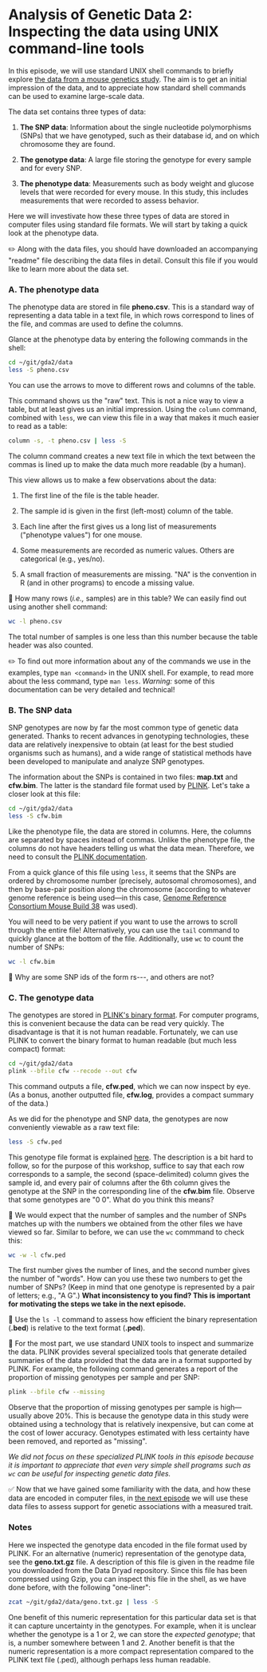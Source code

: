 # Analysis of Genetic Data 2:<br>Inspecting the data using UNIX command-line tools

In this episode, we will use standard UNIX shell commands to briefly
explore [the data from a mouse genetics
study](http://dx.doi.org/10.5061/dryad.2rs41). The aim is to get an initial
impression of the data, and to appreciate how standard shell commands
can be used to examine large-scale data.

The data set contains three types of data:

1. **The SNP data**: Information about the single nucleotide
polymorphisms (SNPs) that we have genotyped, such as their database
id, and on which chromosome they are found.

2. **The genotype data**: A large file storing the genotype for every
sample and for every SNP.

3. **The phenotype data**: Measurements such as body weight and
glucose levels that were recorded for every mouse. In this study, this
includes measurements that were recorded to assess behavior.

Here we will investivate how these three types of data are stored in
computer files using standard file formats. We will start by taking a
quick look at the phenotype data.

:pencil2: Along with the data files, you should have downloaded an
accompanying "readme" file describing the data files in detail.
Consult this file if you would like to learn more about the
data set.

### A. The phenotype data

The phenotype data are stored in file **pheno.csv**. This is a
standard way of representing a data table in a text file, in which
rows correspond to lines of the file, and commas are used to define
the columns.

Glance at the phenotype data by entering the following commands in the
shell:

```bash
cd ~/git/gda2/data
less -S pheno.csv
```

You can use the arrows to move to different rows and columns of the
table.

This command shows us the "raw" text. This is not a nice way to view a
table, but at least gives us an initial impression. Using the `column`
command, combined with `less`, we can view this file in a way that
makes it much easier to read as a table:

```bash
column -s, -t pheno.csv | less -S
```

The column command creates a new text file in which the text between
the commas is lined up to make the data much more readable (by a
human).

This view allows us to make a few observations about the data:

1. The first line of the file is the table header.

2. The sample id is given in the first (left-most) column of the table.

3. Each line after the first gives us a long list of measurements
("phenotype values") for one mouse.

4. Some measurements are recorded as numeric values. Others are
categorical (e.g., yes/no).

5. A small fraction of measurements are missing. "NA" is the
convention in R (and in other programs) to encode a missing value.

:blue_book: How many rows (*i.e.,* samples) are in this table? We can
easily find out using another shell command:

```bash
wc -l pheno.csv
```

The total number of samples is one less than this number because the
table header was also counted.

:pencil2: To find out more information about any of the commands we
use in the examples, type `man <command>` in the UNIX shell. For
example, to read more about the less command, type `man less`.
*Warning:* some of this documentation can be very detailed and
technical!

### B. The SNP data

SNP genotypes are now by far the most common type of genetic data
generated. Thanks to recent advances in genotyping technologies, these
data are relatively inexpensive to obtain (at least for the best
studied organisms such as humans), and a wide range of statistical
methods have been developed to manipulate and analyze SNP genotypes.

The information about the SNPs is contained in two files: **map.txt**
and **cfw.bim**. The latter is the standard file format used by
[PLINK](http://www.cog-genomics.org/plink2). Let's take a closer look
at this file:

```bash
cd ~/git/gda2/data
less -S cfw.bim
```

Like the phenotype file, the data are stored in columns. Here, the
columns are separated by spaces instead of commas. Unlike the
phenotype file, the columns do not have headers telling us what the
data mean. Therefore, we need to consult the
[PLINK documentation](http://www.cog-genomics.org/plink2/formats#bim).

From a quick glance of this file using `less`, it seems that the
SNPs are ordered by chromosome number (precisely, autosomal
chromosomes), and then by base-pair position along the chromosome
(according to whatever genome reference is being used—in this case,
[Genome Reference Consortium Mouse Build 38](http://www.ncbi.nlm.nih.gov/assembly/327618)
was used).

You will need to be very patient if you want to use the arrows to
scroll through the entire file! Alternatively, you can use the `tail`
command to quickly glance at the bottom of the file.  Additionally,
use `wc` to count the number of SNPs:

```bash
wc -l cfw.bim
```

:blue_book: Why are some SNP ids of the form rs---, and others are not?

### C. The genotype data

The genotypes are stored in
[PLINK's binary format](http://www.cog-genomics.org/plink2/formats#bed).
For computer programs, this is convenient because the data can be read
very quickly. The disadvantage is that it is not human readable.
Fortunately, we can use PLINK to convert the binary format to human
readable (but much less compact) format:

```bash
cd ~/git/gda2/data
plink --bfile cfw --recode --out cfw
```

This command outputs a file, **cfw.ped**, which we can now inspect by
eye. (As a bonus, another outputted file, **cfw.log**, provides a
compact summary of the data.)

As we did for the phenotype and SNP data, the genotypes are now
conveniently viewable as a raw text file:

```bash
less -S cfw.ped
```

This genotype file format is explained
[here](http://www.cog-genomics.org/plink2/formats#ped). The
description is a bit hard to follow, so for the purpose of this
workshop, suffice to say that each row corresponds to a sample, 
the second (space-delimited) column gives the sample id, and every
pair of columns after the 6th column gives the genotype at the SNP in
the corresponding line of the **cfw.bim** file. Observe that some
genotypes are "0 0". What do you think this means?

:ledger: We would expect that the number of samples and the number of
SNPs matches up with the numbers we obtained from the other files we
have viewed so far. Similar to before, we can use the `wc` commmand to
check this:

```bash
wc -w -l cfw.ped 
```

The first number gives the number of lines, and the second number
gives the number of "words". How can you use these two numbers to get
the number of SNPs? (Keep in mind that one genotype is represented by
a pair of letters; e.g., "A G".) **What inconsistency to you find?
This is important for motivating the steps we take in the next
episode.**

:blue_book: Use the `ls -l` command to assess how efficient the binary
representation (**.bed**) is relative to the text format (**.ped**).

:blue_book: For the most part, we use standard UNIX tools to inspect
and summarize the data. PLINK provides several specialized tools that
generate detailed summaries of the data provided that the data are in
a format supported by PLINK. For example, the following command
generates a report of the proportion of missing genotypes per sample
and per SNP:

```bash
plink --bfile cfw --missing
```

Observe that the proportion of missing genotypes per sample is
high—usually above 20%. This is because the genotype data in this
study were obtained using a technology that is relatively inexpensive,
but can come at the cost of lower accuracy. Genotypes estimated with
less certainty have been removed, and reported as "missing".

*We did not focus on these specialized PLINK tools in this episode
because it is important to appreciate that even very simple shell
programs such as `wc` can be useful for inspecting genetic data
files.*

:white_check_mark: Now that we have gained some familiarity with the
data, and how these data are encoded in computer files, in
[the next episode](03-map-testis.md) we will use these data files to
assess support for genetic associations with a measured trait.

### Notes

Here we inspected the genotype data encoded in the file format used by
PLINK. For an alternative (numeric) representation of the genotype
data, see the **geno.txt.gz** file. A description of this file is
given in the readme file you downloaded from the Data Dryad
repository. Since this file has been compressed using Gzip, you can
inspect this file in the shell, as we have done before, with the
following "one-liner":

```bash
zcat ~/git/gda2/data/geno.txt.gz | less -S
```

One benefit of this numeric representation for this particular data
set is that it can capture uncertainty in the genotypes. For example,
when it is unclear whether the genotype is a 1 or 2, we can store the
*expected genotype*; that is, a number somewhere between 1 and 2.
Another benefit is that the numeric representation is a more compact
representation compared to the PLINK text file (.ped), although
perhaps less human readable.
